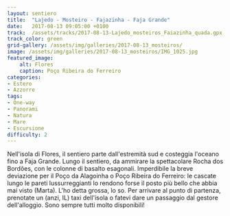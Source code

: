 ```yaml
---
layout: sentiero
title:  "Lajedo - Mosteiro - Fajazinha - Faja Grande"
date:   2017-08-13 09:05:00 +0100
track:  /assets/tracks/2017-08-13-Lajedo_mosteiros_Faiazinha_quada.gpx
track_color: green
grid-gallery: /assets/img/galleries/2017-08-13_mosteiros/
image: /assets/img/galleries/2017-08-13_mosteiros/IMG_1025.jpg
featured_image:
    alt: Flores
    caption: Poço Ribeira do Ferreiro
categories:
- Estero
- Azzorre
tags:
- One-way
- Panorami
- Natura
- Mare
- Escursione
difficulty: 2
---
```


Nell'isola di Flores, il sentiero parte dall'estremità sud e costeggia l'oceano fino a Faja Grande. Lungo il sentiero, da ammirare la spettacolare Rocha dos Bordões, con le colonne di basalto esagonali.
Imperdibile la breve deviazione per il Poço da Alagoinha o Poço Ribeira do Ferreiro: le cascate lungo le pareti lussurreggianti lo rendono forse il posto più bello che abbia mai visto (Marta). L'ho detta grossa, lo so.
Per arrivare al punto di partenza, prenotate un (anzi, IL) taxi dell'isola o fatevi dare un passaggio dal gestore dell'alloggio. Sono sempre tutti molto disponibili!
